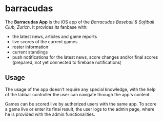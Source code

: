 # barracudas

The **Barracudas App** is the iOS app of the _Barracudas Baseball & Softball Club, Zurich_. 
It provides its fanbase with:
* the latest news, articles and game reports
* live scores of the current games
* roster information
* current standings
* push notifications for the latest news, score changes and/or final scores (prepared, not yet connected to firebase notifications)


## Usage

The usage of the app doesn't require any special knowledge, with the help of the tabbar controller the user can navigate 
through the app's content. 

Games can be scored live by autherized users with the same app. To score a game live or enter its final result, the user logs 
to the admin page, where he is provided with the admin functionalities.

